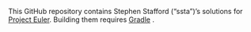 This GitHub repository contains Stephen Stafford (“ssta”)’s solutions
for [Project Euler](https://projecteuler.net/). Building them requires
[Gradle](http://en.wikipedia.org/wiki/Gradle) .

